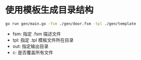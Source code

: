 # 使用模板生成目录结构
```bash
go run gen/main.go -fsm ./gen/door.fsm -tpl ./gen/template
```

- fsm: 指定 .fsm 描述文件
- tpl: 指定 .tpl 模板文件所在目录
- out: 指定输出目录
-   c: 是否覆盖所有文件